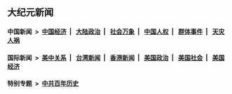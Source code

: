 ## 大纪元新闻

#### 中国新闻 &nbsp;>&nbsp; [中国经济](indexes/ncid283/README.md?07071645) &nbsp;| &nbsp; [大陆政治](indexes/ncid277/README.md?07071645) &nbsp;| &nbsp; [社会万象](indexes/ncid282/README.md?07071645) &nbsp;| &nbsp; [中国人权](indexes/ncid278/README.md?07071645) &nbsp;| &nbsp; [群体事件](indexes/ncid279/README.md?07071645) &nbsp;| &nbsp; [天灾人祸](indexes/ncid280/README.md?07071645)

#### 国际新闻 &nbsp;>&nbsp; [美中关系](indexes/nf1412576/README.md?07071645) &nbsp;| &nbsp; [台湾新闻](indexes/ncid1349361/README.md?07071645) &nbsp;| &nbsp; [香港新闻](indexes/ncid1349362/README.md?07071645) &nbsp;| &nbsp; [美国政治](indexes/ncid1078159/README.md?07071645) &nbsp;| &nbsp; [美国社会](indexes/ncid1078160/README.md?07071645) &nbsp;| &nbsp; [美国经济](indexes/ncid1078158/README.md?07071645)

#### 特别专题 &nbsp;>&nbsp; [中共百年历史](https://github.com/epoch-news/epoch-special/blob/master/README.md?07071645)  
